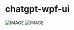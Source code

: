 # chatgpt-wpf-ui

![IMAGE](https://github.com/catsonkeyboard/chatgpt-wpf-ui/blob/main/screenshot/chatgpt-wpf-ui.png)
![IMAGE](https://github.com/catsonkeyboard/chatgpt-wpf-ui/blob/main/screenshot/chatgpt-wpf-ui-setting.png)